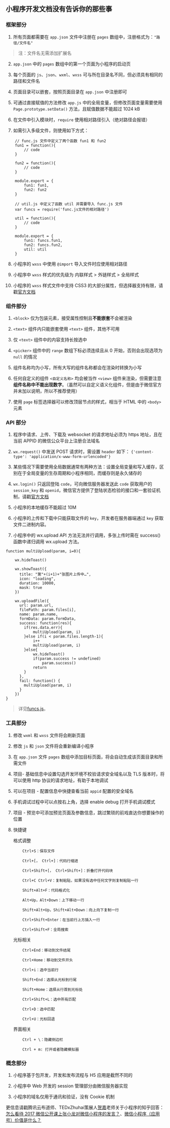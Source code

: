 ## 小程序开发文档没有告诉你的那些事

### 框架部分

1. 所有页面都需要在 `app.json` 文件中注册在 `pages` 数组中，注册格式为：`"路径/文件名"`

> 注：文件名无需添加扩展名

2. `app.json` 中的 `pages` 数组中的第一个页面为小程序的启动页

3. 每个页面的 `js`、`json`、`wxml`、`wxss` 可与所在目录名不同，但必须具有相同的路径和文件名

4. 页面目录可以嵌套，按照页面目录在 `app.json` 中注册即可

5. 可通过直接赋值的方法修改 `app.js` 中的全局变量，但修改页面变量需要使用 `Page.prototype.setData()` 方法，且赋值数据不能超过 1024 kB

6. 在文件中引入模块时，`require` 使用相对路径引入（绝对路径会报错）

7. 如需引入多级文件，则使用如下方式：
```
	// func.js 文件中定义了两个函数 fun1 和 fun2
	fun1 = function(){
		// code
	}

	fun2 = function(){
		// code
	}

	module.export = {
		fun1: fun1,
		fun2: fun2
	}

	// util.js 中定义了函数 util 并需要导入 func.js 文件
	var funcs = require('func.js文件的相对路径')

	util = function(){
		// code
	}

	module.export = {
		fun1: funcs.fun1,
		fun2: funcs.fun2,
		util: util
	}
```
8. 小程序的 `wxss` 中使用 `@import` 导入文件时应使用相对路径

9. 小程序中 `wxss` 样式的优先级为 内联样式 > 外链样式 > 全局样式

10. 小程序的 `wxss` 样式文件中支持 CSS3 的大部分属性，但选择器支持有限，请戳[官方文档](https://mp.weixin.qq.com/debug/wxadoc/dev/framework/view/wxss.html?t=20161222)

### 组件部分

1. `<block>` 仅为包装元素，接受属性控制且**不能嵌套**不会被渲染

2. `<text>` 组件内只能嵌套使用 `<text>` 组件，其他不可用

3. 仅 `<text>` 组件中的内容支持长按选中

4. `<picker>` 组件中的 `range` 数组下标必须连续且从 0 开始，否则会出现选项为 `null` 的情况

5. 组件名称均为小写，所有大写的组件名称都会在渲染时转换为小写

6. 任何自定义的组件 `<自定义名称>` 均会被当作 `<view>` 组件来渲染，但需要注意**组件名称中不能出现数字**。（虽然可以自定义语义化组件，但是由于微信官方并未加以说明，所以不推荐使用）

7. 使用 `page` 标签选择器可以修改顶层节点的样式，相当于 HTML 中的 `<body>` 元素

### API 部分

1. 程序中请求、上传、下载及 websocket 的请求地址必须为 https 地址，且在当前 APPID 的微信公众平台上注册合法域名

2. `wx.request()` 中发送 POST 请求时，需设置 `header` 如下：
	`{'content-type': 'application/x-www-form-urlencoded'}`

3. 某些情况下需要使用全局数据通常有两种方法：设置全局变量和写入缓存，区别在于全局变量的生存周期和小程序相同，而缓存则是永久储存的

4. `wx.login()` 只返回登陆 `code`，可向微信服务器发送此 `code` 获取用户的 `session_key` 和 `openid`，微信官方提供了登陆状态检验的接口和一套验证机制，请戳[官方文档](https://mp.weixin.qq.com/debug/wxadoc/dev/api/api-login.html?t=20161222#wxloginobject)

5. 小程序的本地缓存不能超过 10M

6. 小程序的上传和下载中只能获取文件的 `key`，开发者在服务器端通过 `key` 获取文件二进制内容。

7. 小程序中的 wx.upload API 方法无法并行调用，多张上传时需在 success() 函数中递归调用 wx.upload 方法。

```
function multiUpload(param, i=0){

    wx.hideToast()

    wx.showToast({
      title: "第"+(i+1)+"张图片上传中…",
      icon: "loading",
      duration: 10000,
      mask: true
    })

    wx.uploadFile({
      url: param.url,
      filePath: param.files[i],
      name: param.name,
      formData: param.formData,
      success: function(res){
        if(res.data.err){
            multiUpload(param, i)
        }else if(i < param.files.length-1){
            i++
            multiUpload(param, i)
        }else{
            wx.hideToast()
            if(param.success != undefined)
                param.success()
            return
        }
      },
      fail: function() {
        multiUpload(param, i)
      }
    })
}
```
> 详见[funcs.js](https://github.com/Romeo0906/WeChatAPP/blob/branch/QQZJ/utils/funcs.js)。

### 工具部分

1. 修改 `wxml` 和 `wxss` 文件将会刷新页面

2. 修改 `js` 和 `json` 文件将会重新编译小程序

3. 在 `app.json` 文件 `pages` 数组中添加目标页面，将会自动生成该页面目录和所需文件

4. 项目- 基础信息中设置勾选开发环境不校验请求安全域名以及 TLS 版本时，将可以使用 http 协议的请求地址，有助于本地调试

5. 可以在项目 - 配置信息中快捷查看当前 `appid` 配置的安全域名

6. 手机调试过程中可以点按右上角，选择 enable debug 打开手机调试模式

7. 项目 - 预览中可添加预览页面及参数信息，跳过繁琐的前戏直达你想要操作的位置

8. 快捷键
	
	格式调整
	```
	    Ctrl+S：保存文件

	    Ctrl+[， Ctrl+]：代码行缩进

	    Ctrl+Shift+[， Ctrl+Shift+]：折叠打开代码块

	    Ctrl+C Ctrl+V：复制粘贴，如果没有选中任何文字则复制粘贴一行

	    Shift+Alt+F：代码格式化

	    Alt+Up，Alt+Down：上下移动一行

	    Shift+Alt+Up，Shift+Alt+Down：向上向下复制一行

	    Ctrl+Shift+Enter：在当前行上方插入一行

	    Ctrl+Shift+F：全局搜索 
	```
	光标相关
	```
	    Ctrl+End：移动到文件结尾

	    Ctrl+Home：移动到文件开头

	    Ctrl+i：选中当前行

	    Shift+End：选择从光标到行尾

	    Shift+Home：选择从行首到光标处

	    Ctrl+Shift+L：选中所有匹配

	    Ctrl+D：选中匹配

	    Ctrl+U：光标回退 
	```
	界面相关
	```
	    Ctrl + \：隐藏侧边栏

	    Ctrl + m: 打开或者隐藏模拟器 
	```

### 概念部分

1. 小程序基于包开发，开发和发布流程与 H5 应用是截然不同的

2. 小程序中 Web 开发的 session 管理部分由微信服务器实现

3. 小程序的域名仅用于通讯和验证，没有 Cookie 机制

更信息请戳腾讯云布道师、TEDxZhuhai策展人[贺嘉](https://www.zhihu.com/people/he-jia-43/answers)老师关于小程序的知乎回答：[怎么看待 2017 微信公开课上张小龙对微信小程序的发言？](https://www.zhihu.com/question/54129120/answer/138024934)、[微信小程序（应用号）价值是什么？](https://www.zhihu.com/question/50875544/answer/133070413)
